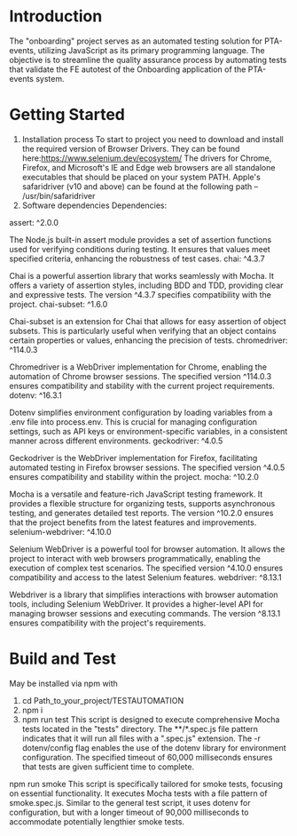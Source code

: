 # Introduction 
The "onboarding" project serves as an automated testing solution for PTA-events, utilizing JavaScript as its primary programming language. The objective is to streamline the quality assurance process by automating tests that validate the FE autotest of the Onboarding application of the PTA-events system.

# Getting Started

1.	Installation process
To start to project you need to download and install the required version of Browser Drivers. They can be found here:https://www.selenium.dev/ecosystem/
The drivers for Chrome, Firefox, and Microsoft's IE and Edge web browsers are all standalone executables that should be placed on your system PATH. 
Apple's safaridriver (v10 and above) can be found at the following path – /usr/bin/safaridriver
2.	Software dependencies
Dependencies:

assert: ^2.0.0

The Node.js built-in assert module provides a set of assertion functions used for verifying conditions during testing. It ensures that values meet specified criteria, enhancing the robustness of test cases.
chai: ^4.3.7

Chai is a powerful assertion library that works seamlessly with Mocha. It offers a variety of assertion styles, including BDD and TDD, providing clear and expressive tests. The version ^4.3.7 specifies compatibility with the project.
chai-subset: ^1.6.0

Chai-subset is an extension for Chai that allows for easy assertion of object subsets. This is particularly useful when verifying that an object contains certain properties or values, enhancing the precision of tests.
chromedriver: ^114.0.3

Chromedriver is a WebDriver implementation for Chrome, enabling the automation of Chrome browser sessions. The specified version ^114.0.3 ensures compatibility and stability with the current project requirements.
dotenv: ^16.3.1

Dotenv simplifies environment configuration by loading variables from a .env file into process.env. This is crucial for managing configuration settings, such as API keys or environment-specific variables, in a consistent manner across different environments.
geckodriver: ^4.0.5

Geckodriver is the WebDriver implementation for Firefox, facilitating automated testing in Firefox browser sessions. The specified version ^4.0.5 ensures compatibility and stability within the project.
mocha: ^10.2.0

Mocha is a versatile and feature-rich JavaScript testing framework. It provides a flexible structure for organizing tests, supports asynchronous testing, and generates detailed test reports. The version ^10.2.0 ensures that the project benefits from the latest features and improvements.
selenium-webdriver: ^4.10.0

Selenium WebDriver is a powerful tool for browser automation. It allows the project to interact with web browsers programmatically, enabling the execution of complex test scenarios. The specified version ^4.10.0 ensures compatibility and access to the latest Selenium features.
webdriver: ^8.13.1

Webdriver is a library that simplifies interactions with browser automation tools, including Selenium WebDriver. It provides a higher-level API for managing browser sessions and executing commands. The version ^8.13.1 ensures compatibility with the project's requirements.


# Build and Test
May be installed via npm with
1.   cd Path_to_your_project/TESTAUTOMATION
2. npm i
3. npm run test
 This script is designed to execute comprehensive Mocha tests located in the "tests" directory. The **/*.spec.js file pattern indicates that it will run all files with a ".spec.js" extension. The -r dotenv/config flag enables the use of the dotenv library for environment configuration. The specified timeout of 60,000 milliseconds ensures that tests are given sufficient time to complete.

 npm run smoke
 This script is specifically tailored for smoke tests, focusing on essential functionality. It executes Mocha tests with a file pattern of smoke.spec.js. Similar to the general test script, it uses dotenv for configuration, but with a longer timeout of 90,000 milliseconds to accommodate potentially lengthier smoke tests.